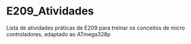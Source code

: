 # E209_Atividades
Lista de atividades práticas de E209 para treinar os conceitos de micro controladores, adaptado ao ATmega328p
